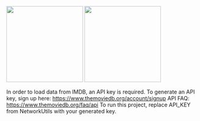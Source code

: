 

<img src="http://i.imgur.com/249UVKa.jpg" width="200">  <img src="http://i.imgur.com/JBsMw9t.jpg" width="200">

In order to load data from IMDB, an API key is required. 
To generate an API key, sign up here: https://www.themoviedb.org/account/signup
API FAQ: https://www.themoviedb.org/faq/api
To run this project, replace API_KEY from NetworkUtils with your generated key.
